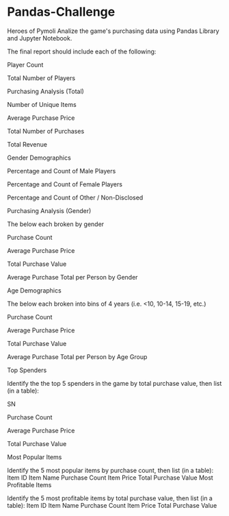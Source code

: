 # Pandas-Challenge

Heroes of Pymoli
Analize the game's purchasing data using Pandas Library and Jupyter Notebook.

The final report should include each of the following:

Player Count

Total Number of Players

Purchasing Analysis (Total)

Number of Unique Items

Average Purchase Price

Total Number of Purchases

Total Revenue

Gender Demographics

Percentage and Count of Male Players

Percentage and Count of Female Players

Percentage and Count of Other / Non-Disclosed

Purchasing Analysis (Gender)

The below each broken by gender

Purchase Count

Average Purchase Price

Total Purchase Value

Average Purchase Total per Person by Gender

Age Demographics

The below each broken into bins of 4 years (i.e. <10, 10-14, 15-19, etc.)

Purchase Count

Average Purchase Price

Total Purchase Value

Average Purchase Total per Person by Age Group

Top Spenders

Identify the the top 5 spenders in the game by total purchase value, then list (in a table):

SN

Purchase Count

Average Purchase Price

Total Purchase Value

Most Popular Items

Identify the 5 most popular items by purchase count, then list (in a table):
Item ID
Item Name
Purchase Count
Item Price
Total Purchase Value
Most Profitable Items

Identify the 5 most profitable items by total purchase value, then list (in a table):
Item ID
Item Name
Purchase Count
Item Price
Total Purchase Value
